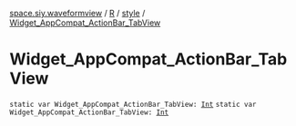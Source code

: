 [space.siy.waveformview](../../index.md) / [R](../index.md) / [style](index.md) / [Widget_AppCompat_ActionBar_TabView](./-widget_-app-compat_-action-bar_-tab-view.md)

# Widget_AppCompat_ActionBar_TabView

`static var Widget_AppCompat_ActionBar_TabView: `[`Int`](https://kotlinlang.org/api/latest/jvm/stdlib/kotlin/-int/index.html)
`static var Widget_AppCompat_ActionBar_TabView: `[`Int`](https://kotlinlang.org/api/latest/jvm/stdlib/kotlin/-int/index.html)